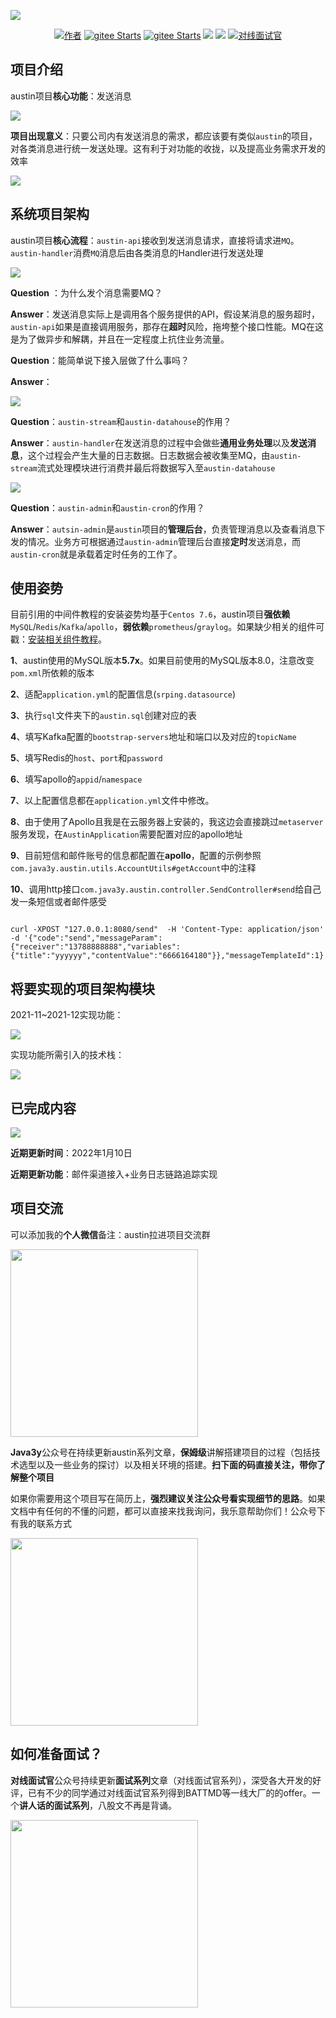 ![](https://p3-juejin.byteimg.com/tos-cn-i-k3u1fbpfcp/2ccd794db76e482680f72d60959cf368~tplv-k3u1fbpfcp-zoom-1.image)

<p align="center">
  <a href="#"><img src="https://img.shields.io/badge/Author-3y-orange.svg" alt="作者"></a>
  <a href="https://gitee.com/zhongfucheng/austin"><img src="https://gitee.com/zhongfucheng/austin/badge/star.svg?theme=dark" alt="gitee Starts"></a>
  <a href="https://gitee.com/zhongfucheng/austin"><img src="https://gitee.com/zhongfucheng/austin/badge/fork.svg?theme=dark" alt="gitee Starts"></a>
  <a href="https://github.com/ZhongFuCheng3y/austin"><img src="https://img.shields.io/github/forks/ZhongFuCheng3y/austin.svg?style=flat&label=GithubFork"></a> 
  <a href="https://github.com/ZhongFuCheng3y/austin"><img src="https://img.shields.io/github/stars/ZhongFuCheng3y/austin.svg?style=flat&label=GithubStars"></a> 
  <a href="#如何准备面试"><img src="https://img.shields.io/badge/如何准备-面试-yellow.svg" alt="对线面试官"></a>
</p>


## 项目介绍

austin项目**核心功能**：发送消息

![](https://p3-juejin.byteimg.com/tos-cn-i-k3u1fbpfcp/5436b2e3d6cd471db9aafbd436198ca7~tplv-k3u1fbpfcp-zoom-1.image)

**项目出现意义**：只要公司内有发送消息的需求，都应该要有类似`austin`的项目，对各类消息进行统一发送处理。这有利于对功能的收拢，以及提高业务需求开发的效率

![](https://p3-juejin.byteimg.com/tos-cn-i-k3u1fbpfcp/c267ebb2ff234243b8665312dbb46310~tplv-k3u1fbpfcp-zoom-1.image)

## 系统项目架构

austin项目**核心流程**：`austin-api`接收到发送消息请求，直接将请求进`MQ`。`austin-handler`消费`MQ`消息后由各类消息的Handler进行发送处理

![](https://p3-juejin.byteimg.com/tos-cn-i-k3u1fbpfcp/cce7979291e740a39c5f00f1cee8c214~tplv-k3u1fbpfcp-zoom-1.image)

**Question** ：为什么发个消息需要MQ？

**Answer**：发送消息实际上是调用各个服务提供的API，假设某消息的服务超时，`austin-api`如果是直接调用服务，那存在**超时**风险，拖垮整个接口性能。MQ在这是为了做异步和解耦，并且在一定程度上抗住业务流量。

**Question**：能简单说下接入层做了什么事吗？

**Answer**：

![](https://p3-juejin.byteimg.com/tos-cn-i-k3u1fbpfcp/c94059a008784a69bd10b98caa46d683~tplv-k3u1fbpfcp-zoom-1.image)

**Question**：`austin-stream`和`austin-datahouse`的作用？

**Answer**：`austin-handler`在发送消息的过程中会做些**通用业务处理**以及**发送消息**，这个过程会产生大量的日志数据。日志数据会被收集至MQ，由`austin-stream`流式处理模块进行消费并最后将数据写入至`austin-datahouse`

![](https://p3-juejin.byteimg.com/tos-cn-i-k3u1fbpfcp/e4bd420001c549ebad922637f7b2e38a~tplv-k3u1fbpfcp-zoom-1.image)

**Question**：`austin-admin`和`austin-cron`的作用？

**Answer**：`autsin-admin`是`austin`项目的**管理后台**，负责管理消息以及查看消息下发的情况。业务方可根据通过`austin-admin`管理后台直接**定时**发送消息，而`austin-cron`就是承载着定时任务的工作了。

## 使用姿势

目前引用的中间件教程的安装姿势均基于`Centos 7.6`，austin项目**强依赖**`MySQL`/`Redis`/`Kafka`/`apollo`，**弱依赖**`prometheus`/`graylog`。如果缺少相关的组件可戳：[安装相关组件教程](INSTALL.md)。

**1**、austin使用的MySQL版本**5.7x**。如果目前使用的MySQL版本8.0，注意改变`pom.xml`所依赖的版本

**2**、适配`application.yml`的配置信息(`srping.datasource`)

**3**、执行`sql`文件夹下的`austin.sql`创建对应的表

**4**、填写Kafka配置的`bootstrap-servers`地址和端口以及对应的`topicName`

**5**、填写Redis的`host`、`port`和`password`

**6**、填写apollo的`appid`/`namespace`

**7**、以上配置信息都在`application.yml`文件中修改。

**8**、由于使用了Apollo且我是在云服务器上安装的，我这边会直接跳过`metaserver`服务发现，在`AustinApplication`需要配置对应的apollo地址

**9**、目前短信和邮件账号的信息都配置在**apollo**，配置的示例参照`com.java3y.austin.utils.AccountUtils#getAccount`中的注释

**10**、调用http接口`com.java3y.austin.controller.SendController#send`给自己发一条短信或者邮件感受

```shell

curl -XPOST "127.0.0.1:8080/send"  -H 'Content-Type: application/json'  -d '{"code":"send","messageParam":{"receiver":"13788888888","variables":{"title":"yyyyyy","contentValue":"6666164180"}},"messageTemplateId":1}'

```

## 将要实现的项目架构模块

2021-11~2021-12实现功能：

![](https://p3-juejin.byteimg.com/tos-cn-i-k3u1fbpfcp/d2edbaed45c3471d946c09bd829d936b~tplv-k3u1fbpfcp-zoom-1.image)

实现功能所需引入的技术栈：

![](https://p3-juejin.byteimg.com/tos-cn-i-k3u1fbpfcp/4b200a3e5ab2450f9123756ac7cc7cf2~tplv-k3u1fbpfcp-zoom-1.image)

## 已完成内容


![](https://p6-juejin.byteimg.com/tos-cn-i-k3u1fbpfcp/4f99631fe25c42b39cbfb6e59cccec85~tplv-k3u1fbpfcp-watermark.image?)

**近期更新时间**：2022年1月10日

**近期更新功能**：邮件渠道接入+业务日志链路追踪实现

## 项目交流

可以添加我的**个人微信**备注：austin拉进项目交流群


<img align="center" src='https://p3-juejin.byteimg.com/tos-cn-i-k3u1fbpfcp/5eae548196934599a7cb3637aedf381d~tplv-k3u1fbpfcp-zoom-1.image' width=300px height=300px />

**Java3y**公众号在持续更新austin系列文章，**保姆级**讲解搭建项目的过程（包括技术选型以及一些业务的探讨）以及相关环境的搭建。**扫下面的码直接关注，带你了解整个项目**


如果你需要用这个项目写在简历上，**强烈建议关注公众号看实现细节的思路**。如果⽂档中有任何的不懂的问题，都可以直接来找我询问，我乐意帮助你们！公众号下有我的联系方式

<img align="center" src='https://p3-juejin.byteimg.com/tos-cn-i-k3u1fbpfcp/4e109cdb8d064c1e87541d7b6c17957d~tplv-k3u1fbpfcp-zoom-1.image' width=300px height=300px />

## 如何准备面试？

**对线面试官**公众号持续更新**面试系列**文章（对线面试官系列），深受各大开发的好评，已有不少的同学通过对线面试官系列得到BATTMD等一线大厂的的offer。一个**讲人话的面试系列**，八股文不再是背诵。

<img align="center" src='https://p3-juejin.byteimg.com/tos-cn-i-k3u1fbpfcp/f87f574e93964921a4d02146bf3ccdac~tplv-k3u1fbpfcp-zoom-1.image' width=300px height=300px />


